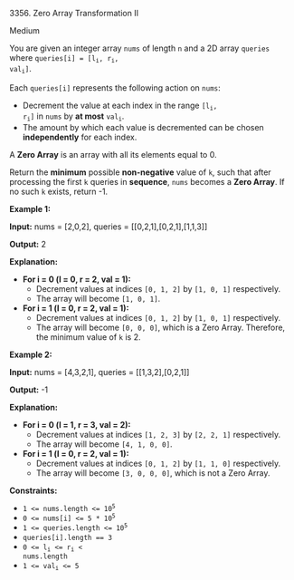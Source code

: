 3356\. Zero Array Transformation II

Medium

You are given an integer array `nums` of length `n` and a 2D array `queries` where <code>queries[i] = [l<sub>i</sub>, r<sub>i</sub>, val<sub>i</sub>]</code>.

Each `queries[i]` represents the following action on `nums`:

*   Decrement the value at each index in the range <code>[l<sub>i</sub>, r<sub>i</sub>]</code> in `nums` by **at most** <code>val<sub>i</sub></code>.
*   The amount by which each value is decremented can be chosen **independently** for each index.

A **Zero Array** is an array with all its elements equal to 0.

Return the **minimum** possible **non-negative** value of `k`, such that after processing the first `k` queries in **sequence**, `nums` becomes a **Zero Array**. If no such `k` exists, return -1.

**Example 1:**

**Input:** nums = [2,0,2], queries = [[0,2,1],[0,2,1],[1,1,3]]

**Output:** 2

**Explanation:**

*   **For i = 0 (l = 0, r = 2, val = 1):**
    *   Decrement values at indices `[0, 1, 2]` by `[1, 0, 1]` respectively.
    *   The array will become `[1, 0, 1]`.
*   **For i = 1 (l = 0, r = 2, val = 1):**
    *   Decrement values at indices `[0, 1, 2]` by `[1, 0, 1]` respectively.
    *   The array will become `[0, 0, 0]`, which is a Zero Array. Therefore, the minimum value of `k` is 2.

**Example 2:**

**Input:** nums = [4,3,2,1], queries = [[1,3,2],[0,2,1]]

**Output:** \-1

**Explanation:**

*   **For i = 0 (l = 1, r = 3, val = 2):**
    *   Decrement values at indices `[1, 2, 3]` by `[2, 2, 1]` respectively.
    *   The array will become `[4, 1, 0, 0]`.
*   **For i = 1 (l = 0, r = 2, val \= 1):**
    *   Decrement values at indices `[0, 1, 2]` by `[1, 1, 0]` respectively.
    *   The array will become `[3, 0, 0, 0]`, which is not a Zero Array.

**Constraints:**

*   <code>1 <= nums.length <= 10<sup>5</sup></code>
*   <code>0 <= nums[i] <= 5 * 10<sup>5</sup></code>
*   <code>1 <= queries.length <= 10<sup>5</sup></code>
*   `queries[i].length == 3`
*   <code>0 <= l<sub>i</sub> <= r<sub>i</sub> < nums.length</code>
*   <code>1 <= val<sub>i</sub> <= 5</code>
